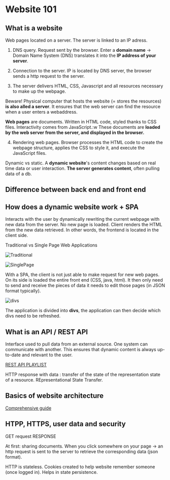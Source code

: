 # Website 101


## What is a website

Web pages located on a server. The server is linked to an IP adress.

1. DNS query. Request sent by the browser. Enter a **domain name** -> Domain Name System (DNS) translates it into the **IP address of your server**.

2. Connection to the server. IP is located by DNS server, the browser sends a http request to the server.

3. The server delivers HTML, CSS, Javascript and all resources necessary to make up the webpage.

Beware! Physical computer that hosts the website (= stores the resources) **is also alled a server**. It ensures that the web server can find the resource when a user enters a webaddress.

**Web pages** are documents. Written in HTML code, styled thanks to CSS files. Interactivity comes from JavaScript.:w
These documents are **loaded by the web server from the server, and displayed in the browser.**

4. Rendering web pages. Browser processes the HTML code to create the webpage structure, applies the CSS to style it, and execute the JavaScript files.


Dynamic vs static. A **dynamic website**'s content changes based on real time data or user interaction. **The server generates content**, often pulling data of a db.

## Difference between back end and front end

## How does a dynamic website work + SPA

Interacts with the user by dynamically rewriting the current webpage with new data from the server. No new page is loaded. Client renders the HTML from the new data retrieved. In other words, the frontend is located in the client side.

Traditional vs Single Page Web Applications

![Traditional](https://elmprogramming.com/images/chapter-7/7.2-what-is-a-single-page-app/server-side-rendering.svg)

![SinglePage](https://elmprogramming.com/images/chapter-7/7.2-what-is-a-single-page-app/client-side-rendering.svg)

With a SPA, the client is not just able to make request for new web pages. On its side is loaded the entire front end (CSS, java, html). It then only need to send and receive the pieces of data it needs to edit those pages (in JSON format typically).

![divs](https://elmprogramming.com/images/chapter-7/7.2-what-is-a-single-page-app/spa-shell.svg)

The application is divided into **divs**, the application can then decide which divs need to be refreshed. 

## What is an API / REST API

Interface used to pull data from an external source. One system can communicate with another. This ensures that dynamic content is always up-to-date and relevant to the user.

[REST API PLAYLIST](https://www.youtube.com/watch?v=HeXQ98sogs8&list=PLWPirh4EWFpGRdVZcQCzeTXFBNSTDAdQX)

HTTP response with data : transfer of the state of the representation state of a resource. REpresentational State Transfer. 

## Basics of website architecture

[Comprehensive guide](https://www.excellentwebworld.com/web-application-architecture/)

## HTPP, HTTPS, user data and security

GET request
RESPONSE

At first: sharing documents. When you click somewhere on your page -> an http request is sent to the server to retrieve the corresponding data (json format).

HTTP is stateless. Cookies created to help website remember someone (once logged in). Helps in state persistence. 
